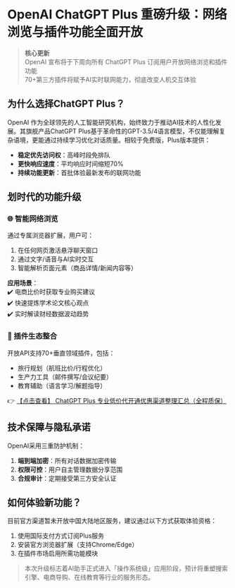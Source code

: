 # OpenAI ChatGPT Plus 重磅升级：网络浏览与插件功能全面开放

> **核心更新**  
> OpenAI 宣布将于下周向所有 ChatGPT Plus 订阅用户开放网络浏览和插件功能  
> 70+第三方插件将赋予AI实时联网能力，彻底改变人机交互体验

## 为什么选择ChatGPT Plus？

OpenAI 作为全球领先的人工智能研究机构，始终致力于推动AI技术的人性化发展。其旗舰产品ChatGPT Plus基于革命性的GPT-3.5/4语言模型，不仅能理解复杂语境，更能通过持续学习优化对话质量。相较于免费版，Plus版本提供：

- **稳定优先访问权**：高峰时段免排队
- **更快响应速度**：平均响应时间缩短70%
- **持续功能更新**：首批体验最新发布的联网功能

## 划时代的功能升级

### 🌐 智能网络浏览
通过专属浏览器扩展，用户可：
1. 在任何网页激活悬浮聊天窗口
2. 通过文字/语音与AI实时交互
3. 智能解析页面元素（商品详情/新闻内容等）

**应用场景**：  
✔️ 电商比价时获取专业购买建议  
✔️ 快速提炼学术论文核心观点  
✔️ 实时解读财经数据波动趋势

### 🔌 插件生态整合
开放API支持70+垂直领域插件，包括：
- 旅行规划（航班比价/行程优化）
- 生产力工具（邮件撰写/会议纪要）
- 教育辅助（语言学习/解题指导）

👉 [【点击查看】 ChatGPT Plus 专业低价代开通优惠渠道整理汇总（全程质保）](https://bit.ly/DaiKai)

## 技术保障与隐私承诺
OpenAI采用三重防护机制：
1. **端到端加密**：所有对话数据加密传输
2. **权限可控**：用户自主管理数据分享范围
3. **合规审计**：定期接受第三方安全认证

## 如何体验新功能？
目前官方渠道暂未开放中国大陆地区服务，建议通过以下方式获取体验资格：
1. 使用国际支付方式订阅Plus服务
2. 安装官方浏览器扩展（支持Chrome/Edge）
3. 在插件市场启用所需功能模块

> 本次升级标志着AI助手正式进入「操作系统级」应用阶段，预计将重塑搜索引擎、电商导购、在线教育等行业的服务形态。